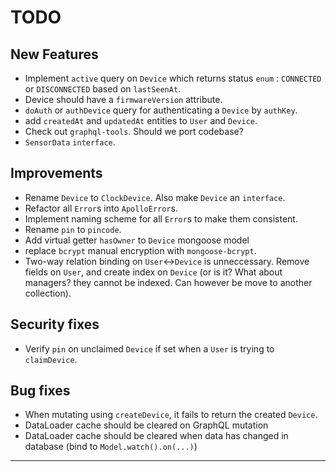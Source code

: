 # TODO

## New Features

- Implement `active` query on `Device` which returns status `enum` : `CONNECTED` or `DISCONNECTED` based on `lastSeenAt`.
- Device should have a `firmwareVersion` attribute.
- `doAuth` or `authDevice` query for authenticating a `Device` by `authKey`.
- add `createdAt` and `updatedAt` entities to `User` and `Device`.
- Check out `graphql-tools`. Should we port codebase?
- `SensorData` `interface`.

## Improvements

- Rename `Device` to `ClockDevice`. Also make `Device` an `interface`.
- Refactor all `Error`s into `ApolloError`s.
- Implement naming scheme for all `Error`s to make them consistent.
- Rename `pin` to `pincode`.
- Add virtual getter `hasOwner` to `Device` mongoose model
- replace `bcrypt` manual encryption with `mongoose-bcrypt`.
- Two-way relation binding on `User`<->`Device` is unneccessary. Remove fields on `User`, and create index on `Device` (or is it? What about managers? they cannot be indexed. Can however be move to another collection).

## Security fixes

- Verify `pin` on unclaimed `Device` if set when a `User` is trying to `claimDevice`.

## Bug fixes

- When mutating using `createDevice`, it fails to return the created `Device`.
- DataLoader cache should be cleared on GraphQL mutation
- DataLoader cache should be cleared when data has changed in database (bind to `Model.watch().on(...)`)

---
